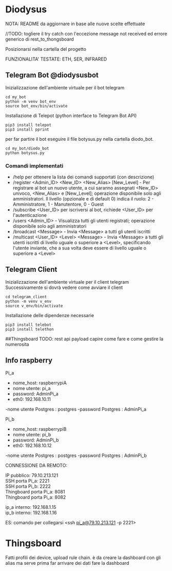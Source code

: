 # Diodysus
NOTA: README da aggiornare in base alle nuove scelte effettuate 

 //TODO: togliere il try catch con l'eccezione message not received ed errore generico di rest_to_thongsboard
 

Posizionarsi nella cartella del progetto

FUNZIONALITA' TESTATE: ETH, SER, INFRARED 


## Telegram Bot @diodysusbot
Inizializzazione dell'ambiente virtuale per il bot telegram
```
cd my_bot
python -m venv bot_env
source bot_env/bin/activate
```
Installazione di Telepot (python interface to Telegram Bot API)
```
pip3 install telepot
pip3 install pprint
```
per far partire il bot eseguire il file botysus.py nella cartella diodo_bot.
```
cd my_bot/diodo_bot
python botysus.py
```
### Comandi implementati
- /help per ottenere la lista dei comandi supportati (con descrizione)
- /register <Admin_ID> <New_ID> <New_Alias> [New_Level] - Per registrare al bot un nuovo utente, a cui saranno assegnati <New_ID> univoco, <New_Alias> e [New_Level]; operazione disponibile solo agli amministratori. Il livello (opzionale e di default 0) indica il ruolo: 2 - Amministratore, 1 - Manutentore, 0 - Guest
- /subscribe <User_ID> per iscriversi al bot, richiede <User_ID> per l'autenticazione
- /users <Admin_ID> - Visualizza tutti gli utenti registrati; operazione disponibile solo agli amministratori
- /broadcast <Message\> - Invia <Message\> a tutti gli utenti iscritti
- /multicast <User_ID> <Level\> <Message\> - Invia <Message\> a tutti gli utenti iscritti di livello uguale o superiore a <Level\>, specificando l'utente inviante, che a sua volta deve essere di livello uguale o superiore a <Level\>

## Telegram Client 
Inizializzazione dell'ambiente virtuale per il client telegram
Successivamente si dovrà vedere come avviare il client
```
cd telegram_client
python -m venv v_env
source v_env/bin/activate
```
Installazione delle dipendenze necessarie 
```
pip3 install telebot
pip3 install telethon
```
##Thingsboard
TODO: rest api payload capire come fare e come gestire la numerosita 


## Info raspberry

Pi_a
- nome_host: raspberrypiA
- nome utente: pi_a
- password: AdminPi_a
- eth0: 192.168.10.11


-nome utente Postgres : postgres
-password Postgres : AdminPi_a

Pi_b
- nome_host: raspberrypiB
- nome utente: pi_b
- password: AdminPi_b
- eth0: 192.168.10.12

-nome utente Postgres : postgres
-password Postgres : AdminPi_b


CONNESSIONE DA REMOTO:

IP pubblico: 79.10.213.121  
SSH porta Pi_a: 2221  
SSH porta Pi_b: 2222   
Thingboard porta Pi_a: 8081  
Thingboard porta Pi_a: 8082  


ip_a interno: 192.168.1.15   
ip_b interno: 192.168.1.16  

ES: comando per collegarsi <ssh pi_a@79.10.213.121 -p 2221>

# Thingsboard
Fatti profili dei device, upload rule chain.
è da creare la dashboard con gli alias ma serve prima far arrivare dei dati 
fare la dashboard


